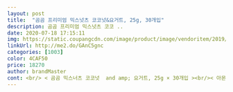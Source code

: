 ```yaml
---
layout: post 
title:  "곰곰 프리미엄 믹스넛츠 코코넛&요거트, 25g, 30개입" 
description: 곰곰 프리미엄 믹스넛츠 코코 ..
date: 2020-07-18 17:15:11 
img: https://static.coupangcdn.com/image/product/image/vendoritem/2019/01/18/4259079360/e8274018-1fdc-4112-8453-b74b75fc047f.jpg 
linkUrl: http://me2.do/GAnC5gnc 
categories: [1003] 
color: 4CAF50 
price: 18270 
author: brandMaster 
cont: <br/> < 곰곰 믹스너츠 코코넛  and amp; 요거트, 25g × 30개입 ><br/>< 아몬드, 호두, 피스타치오, 요거트볼, 코코넛칩 ><br/>(견과류는 한번에 너무 많이 먹으면 안좋다고 알고있어요)<br/>(접힌 채로 오면 찌그러지겠죠?)<br/> 견과류 효능 <br/> 곰곰 프리미엄 믹스넛츠 코코넛 and amp;요거트 <br/><br/> - 볶음 아몬드  항산화 성분인 카테킨과 나리게린, 비타민E, 칼슘, 마그네슘, 미네랄, 불포화 지방산 풍부(미국산)<br/><br/> - 볶음 피스타치오  칼륨이 풍부하고 비타민A, 비타민B6함유(미국산)<br/><br/> - 요거트 건포도  건포도에 요거트를 코팅하여 어린 아이들도 가리지 않고 좋아해요(미국산)<br/><br/> - 운 좋게 체험단으로 선정이 되어<br/><br/> - 코코넛 칩  고소하고 달콤하게 건조한 코코넛 칩을 더해 고급스러운 풍미 가득(말레이시아산)<br/><br/> - 호두  단백질, 비타민, 섬유소, 불포화 지방산이 풍부한 견과류의 왕(미국산)<br/><br/> 30개입이니 한봉지당 700원도 안되는 가격<br/> 아몬드, 호두, 피스타치오, 요거트볼, 코코넛칩<br/> 
---
```

 